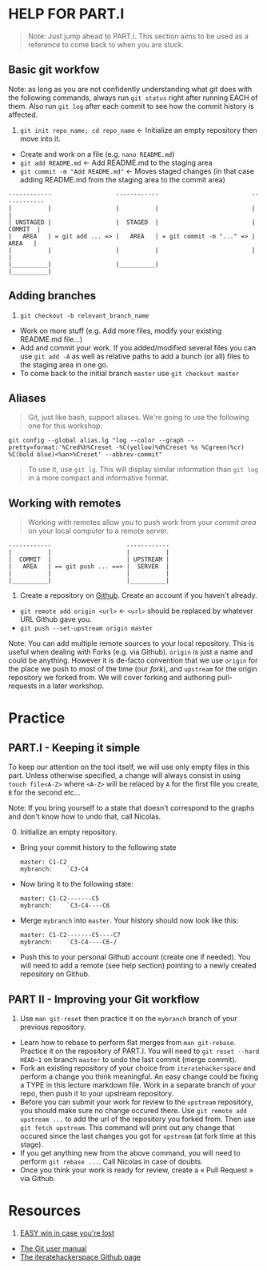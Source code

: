 HELP FOR PART.I
===============

> Note: Just jump ahead to PART.I. This section aims to be used as a reference to come back to when you are stuck.

## Basic git workfow 

Note: as long as you are not confidently understanding what git does with the following commands, always run `git status` right after running EACH of them. Also run `git log` after each commit to see how the commit history is affected.

1. `git init repo_name; cd repo_name` <- Initialize an empty repository then move into it.
* Create and work on a file (e.g. `nano README.md`)
* `git add README.md` <- Add README.md to the staging area
* `git commit -m "Add README.md"` <- Moves staged changes (in that case adding README.md from the staging area to the commit area)

```
------------                  ------------                          ------------  
|          |                  |          |                          |          |
| UNSTAGED |                  |  STAGED  |                          |  COMMIT  |
|   AREA   | = git add ... => |   AREA   | = git commit -m "..." => |   AREA   |
|          |                  |          |                          |          |
|__________|                  |__________|                          |__________|
```

## Adding branches

1. `git checkout -b relevant_branch_name`
* Work on more stuff (e.g. Add more files, modify your existing README.md file...)
* Add and commit your work. If you added/modified several files you can use `git add -A` as well as relative paths to add a bunch (or all) files to the staging area in one go.
* To come back to the initial branch `master` use `git checkout master`

## Aliases

> Git, just like bash, support aliases. We're going to use the following one for this workshop:

`git config --global alias.lg "log --color --graph --pretty=format:'%Cred%h%Creset -%C(yellow)%d%Creset %s %Cgreen(%cr) %C(bold blue)<%an>%Creset' --abbrev-commit"`

> To use it, use `git lg`. This will display similar information than `git log` in a more compact and informative format.

## Working with remotes

> Working with remotes allow you to push work from your *commit area* on your local computer to a remote server.

```
------------                     ------------                        
|          |                     |          |
|  COMMIT  |                     | UPSTREAM |
|   AREA   | == git push ... ==> |  SERVER  |
|          |                     |          |
|__________|                     |__________|
```

1. Create a repository on [Github](http://github.com). Create an account if you haven't already.
* `git remote add origin <url>` <- `<url>` should be replaced by whatever URL Github gave you. 
* `git push --set-upstream origin master`


Note: You can add multiple remote sources to your local repository. This is useful when dealing with Forks (e.g. via Github). `origin` is just a name and could be anything. However it is de-facto convention that we use `origin` for the place we push to most of the time (our *fork*), and `upstream` for the origin repository we forked from. We will cover forking and authoring pull-requests in a later workshop.

Practice
========

## PART.I - Keeping it simple

To keep our attention on the tool itself, we will use only empty files in this part. Unless otherwise specified, a change will always consist in using `touch file<A-Z>` where `<A-Z>` will be relaced by `A` for the first file you create, `B` for the second etc...

Note: If you bring yourself to a state that doesn't correspond to the graphs and don't know how to undo that, call Nicolas.

0. Initialize an empty repository.
* Bring your commit history to the following state

    ```
    master: C1-C2
    mybranch:    `C3-C4
    ```
* Now bring it to the following state:

    ```
    master: C1-C2-------C5
    mybranch:    `C3-C4----C6
    ```
* Merge `mybranch` into `master`. Your history should now look like this:

    ```
    master: C1-C2-------C5----C7
    mybranch:    `C3-C4----C6-/
    ```
* Push this to your personal Github account (create one if needed). You will need to add a remote (see help section) pointing to a newly created repository on Github. 


## PART II - Improving your Git workflow

1. Use `man git-reset` then practice it on the `mybranch` branch of your previous repository.
* Learn how to rebase to perform flat merges from `man git-rebase`. Practice it on the repository of PART.I. You will need to `git reset --hard HEAD~1` on branch `master` to undo the last commit (merge commit). 
* Fork an existing repository of your choice from `iteratehackerspace` and perform a change you think meaningful. An easy change could be fixing a TYPE in this lecture markdown file. Work in a separate branch of your repo, then push it to your upstream repository.
* Before you can submit your work for review to the `upstream` repository, you should make sure no change occured there. Use `git remote add upstream ...` to add the url of the repository you forked from. Then use `git fetch upstream`. This command will print out any change that occured since the last changes you got for `upstream` (at fork time at this stage).
* If you get anything new from the above command, you will need to perform `git rebase ...`. Call Nicolas in case of doubts.
* Once you think your work is ready for review, create a « Pull Request » via Github.

Resources
=========

1. [EASY win in case you're lost](https://www.youtube.com/watch?v=vR-y_2zWrIE&list=PLWKjhJtqVAbkFiqHnNaxpOPhh9tSWMXIF)
* [The Git user manual](http://git-scm.org)
* [The iteratehackerspace Github page](https://github.com/iteratehackerspace)
